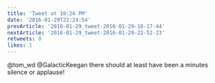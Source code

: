 ```yaml
---
title: 'Tweet at 10:24 PM'
date: '2016-01-29T22:24:54'
prevArticle: '2016-01-29_tweet-2016-01-29-18-17-44'
nextArticle: '2016-01-29_tweet-2016-01-29-22-52-23'
retweets: 0
likes: 1
---
```

@tom_wd @GalacticKeegan there should at least have been a minutes silence or applause!